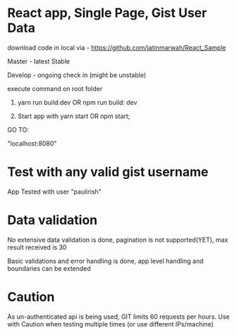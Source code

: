 # React app, Single Page, Gist User Data

download code in local via - https://github.com/jatinmarwah/React_Sample

Master - latest Stable

Develop - ongoing check in (might be unstable)

execute command on root folder
1) yarn run build:dev OR npm run build: dev

2) Start app with yarn start OR npm start;

GO TO:

"localhost:8080"

# Test with any valid gist username

App Tested with user "paulirish"

# Data validation

No extensive data validation is done, pagination is not supported(YET), max result received is 30

Basic validations and error handling is done, app level handling and boundaries can be extended

# Caution

As un-authenticated api is being used, GIT limits 60 requests per hours.
Use with Caution when testing multiple times (or use different IPs/machine)